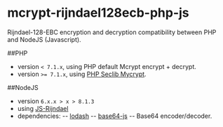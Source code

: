 # mcrypt-rijndael128ecb-php-js

Rijndael-128-EBC encryption and decryption compatibility between PHP and NodeJS (Javascript).

##PHP
- version `< 7.1.x`, using PHP default Mcrypt encrypt + decrypt.
- version `>= 7.1.x`, using [PHP Seclib Mycrypt](https://github.com/phpseclib/mcrypt_compat).

##NodeJS
- version `6.x.x > x > 8.1.3` 
- using [JS-Rijndael](https://www.npmjs.com/package/js-rijndael)
- dependencies:
-- [lodash](https://www.npmjs.com/package/lodash)
-- [base64-js](https://www.npmjs.com/package/base64-js)
-- Base64 encoder/decoder.